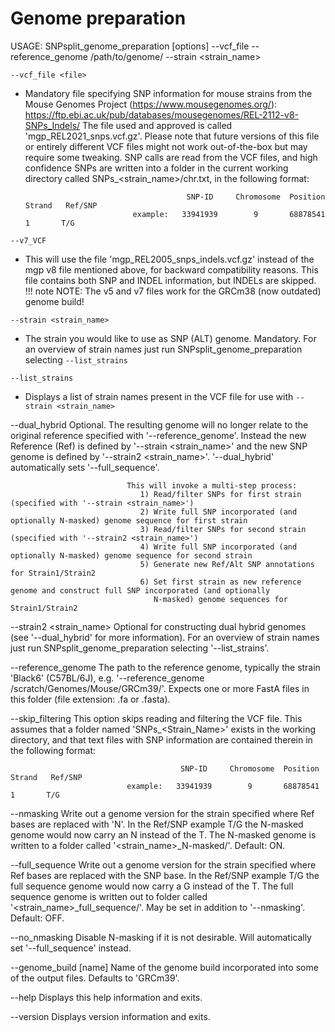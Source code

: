 # Genome preparation


USAGE:    SNPsplit_genome_preparation  [options] --vcf_file <file> --reference_genome /path/to/genome/ --strain <strain_name>

`--vcf_file <file>`

- Mandatory file specifying SNP information for mouse strains from the Mouse Genomes Project
                                                          (https://www.mousegenomes.org/): https://ftp.ebi.ac.uk/pub/databases/mousegenomes/REL-2112-v8-SNPs_Indels/
                                                          The file used and approved is called 'mgp_REL2021_snps.vcf.gz'. Please note that future versions
                              of this file or entirely different VCF files might not work out-of-the-box but may require some
                              tweaking. SNP calls are read from the VCF files, and high confidence SNPs are written into
                              a folder in the current working directory called SNPs_<strain_name>/chr<chromosome>.txt,
                              in the following format:

                                          SNP-ID     Chromosome  Position    Strand   Ref/SNP
                              example:   33941939        9       68878541       1       T/G

`--v7_VCF`

- This will use the file 'mgp_REL2005_snps_indels.vcf.gz' instead of the mgp v8 file mentioned above, for backward compatibility reasons. This file contains both SNP and INDEL information, but INDELs are skipped. 
!!! note
    NOTE: The v5 and v7 files work for the GRCm38 (now outdated) genome build!

`--strain <strain_name>`

- The strain you would like to use as SNP (ALT) genome. Mandatory. For an overview of strain names just run SNPsplit_genome_preparation selecting `--list_strains`

`--list_strains`

- Displays a list of strain names present in the VCF file for use with `--strain <strain_name>`

--dual_hybrid                 Optional. The resulting genome will no longer relate to the original reference specified with '--reference_genome'.
                              Instead the new Reference (Ref) is defined by '--strain <strain_name>' and the new SNP genome
                              is defined by '--strain2 <strain_name>'. '--dual_hybrid' automatically sets '--full_sequence'.

                              This will invoke a multi-step process:
                                 1) Read/filter SNPs for first strain (specified with '--strain <strain_name>')
                                 2) Write full SNP incorporated (and optionally N-masked) genome sequence for first strain
                                 3) Read/filter SNPs for second strain (specified with '--strain2 <strain_name>')
                                 4) Write full SNP incorporated (and optionally N-masked) genome sequence for second strain
                                 5) Generate new Ref/Alt SNP annotations for Strain1/Strain2
                                 6) Set first strain as new reference genome and construct full SNP incorporated (and optionally
                                    N-masked) genome sequences for Strain1/Strain2


--strain2 <strain_name>       Optional for constructing dual hybrid genomes (see '--dual_hybrid' for more information). For an
                              overview of strain names just run SNPsplit_genome_preparation selecting '--list_strains'.

--reference_genome            The path to the reference genome, typically the strain 'Black6' (C57BL/6J), e.g.
                              '--reference_genome /scratch/Genomes/Mouse/GRCm39/'. Expects one or more FastA files in this folder
                              (file extension: .fa or .fasta).

--skip_filtering              This option skips reading and filtering the VCF file. This assumes that a folder named
                              'SNPs_<Strain_Name>' exists in the working directory, and that text files with SNP information
                              are contained therein in the following format:

                                          SNP-ID     Chromosome  Position    Strand   Ref/SNP
                              example:   33941939        9       68878541       1       T/G

--nmasking                    Write out a genome version for the strain specified where Ref bases are replaced with 'N'. In the
                              Ref/SNP example T/G the N-masked genome would now carry an N instead of the T. The N-masked genome
                              is written to a folder called  '<strain_name>_N-masked/'. Default: ON.

--full_sequence               Write out a genome version for the strain specified where Ref bases are replaced with the SNP base.
                              In the Ref/SNP example T/G the full sequence genome would now carry a G instead of the T. The full
                              sequence genome is written out to folder called '<strain_name>_full_sequence/'. May be set in
                              addition to '--nmasking'. Default: OFF.

--no_nmasking                 Disable N-masking if it is not desirable. Will automatically set '--full_sequence' instead.

--genome_build [name]         Name of the genome build incorporated into some of the output files. Defaults to 'GRCm39'.

--help                        Displays this help information and exits.

--version                     Displays version information and exits.